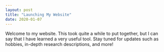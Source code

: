 ```yaml
---
layout: post
title: "Launching My Website"
date: 2020-01-07
---
```


Welcome to my website. This took quite a while to put together, but I can say that I have learned a very useful tool. Stay tuned for updates such as hobbies, in-depth research descriptions, and more!